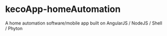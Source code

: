 # kecoApp-homeAutomation
A home automation software/mobile app built on AngularJS / NodeJS / Shell / Phyton
